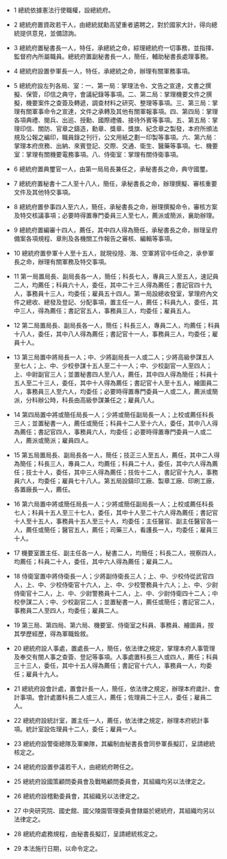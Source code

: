 * 1 總統依據憲法行使職權，設總統府。

* 2 總統府置資政若干人，由總統就勳高望重者遴聘之，對於國家大計，得向總統提供意見，並備諮詢。

* 3 總統府置秘書長一人，特任，承總統之命，綜理總統府一切事務，並指揮、監督府內所屬職員。總統府置副秘書長一人，簡任，輔助秘書長處理事務。

* 4 總統府設置參軍長一人，特任，承總統之命，辦理有關軍務事項。

* 5 總統府設左列各局、室：一、第一局：掌理法令、文告之宣達，文書之撰擬、保管，印信之典守，會議紀錄等事項。二、第二局：掌理機要文件之撰擬，機要案件之查簽及轉遞，調查材料之研究、整理等事項。三、第三局：掌理有關軍事命令之宣達，文件之承轉及其他有關軍報事項。四、第四局：掌理各項典禮、閱兵、出巡、授勳、國際禮儀、接待外賓等事項。五、第五局：掌理印信、關防、官章之鑄造，勳章、獎章、獎旗、紀念章之製發，本府所頒法規及公報之編印，職員錄之刊行，公文用紙之劃一印製等事項。六、第六局：掌理本府庶務、出納、來賓登記、交際、交通、衛生、醫藥等事項。七、機要室：掌理有關機要電務事項。八、侍衛室：掌理有關侍衛事項。

* 6 總統府置典璽官一人，由第一局局長兼任之，承秘書長之命，典守國璽。

* 7 總統府置秘書十二人至十八人，簡任，承秘書長之命，辦理撰擬、審核重要文件及其他特交事項。

* 8 總統府置參事四人至六人，簡任，承秘書長之命，辦理撰擬命令，審核方案及特交核議事項；必要時得置專門委員三人至七人，薦派或簡派，襄助辦理。

* 9 總統府置編審十四人，薦任，其中四人得為簡任，承秘書長之命，辦理呈府備案各項規程、章則及各機關工作報告之審核、編輯等事項。

* 10 總統府置參軍十人至十五人，就現役陸、海、空軍將官中任命之，承參軍長之命，辦理有關軍務及特交事項。

* 11 第一局置局長、副局長各一人，簡任；科長七人，專員三人至五人，速記員二人，均薦任；科員六十人，委任，其中二十三人得為薦任；書記官四十九人，事務員十三人，均委任；雇員五十四人。第一局設總收發室，掌理府內文件之總收、總發及登記、分配事項，置主任一人，薦任；科員九人，委任，其中三人，得為薦任；書記官五人，事務員三人，均委任；雇員五人。

* 12 第二局置局長、副局長各一人，簡任；科長三人，專員二人，均薦任；科員十八人，委任，其中八人得為薦任；書記官十一人，事務員三人，均委任；雇員十人。

* 13 第三局置中將局長一人；中、少將副局長一人或二人；少將高級參謀五人至七人；上、中、少校參謀十五人至二十一人；中、少校副官一人至四人；上、中尉副官三人；並置秘書四人至八人，薦任，其中四人得為簡任；科員十五人至二十三人，委任，其中十人得為薦任；書記官十人至十五人，繪圖員二人，事務員三人至六人，均委任；必要時得置專門委員一人或二人，薦派或簡派，分科辦公時，科長由高級參謀兼任之；雇員八人。

* 14 第四局置中將或簡任局長一人；少將或簡任副局長一人；上校或薦任科長三人；並置秘書一人，薦任或簡任；科員十二人至十六人，委任，其中八人得為薦任；書記官四人，事務員六人，均委任；必要時得置專門委員一人或二人，薦派或簡派；雇員四人。

* 15 第五局置局長、副局長各一人，簡任；技正三人至五人，薦任，其中二人得為簡任；科長三人，專員二人，均薦任；科員二十人，委任，其中六人得為薦任；技士十人，委任，其中三人得為薦任；技佐十二人，書記官十九人，事務員六人，均委任；雇員七十八人。第五局設鑄印工廠、製章工廠、印刷工廠，各置廠長一人，薦任。

* 16 第六局置中將或簡任局長一人；少將或簡任副局長一人；上校或薦任科長七人；科員十五人至三十七人，委任，其中十人至二十六人得為薦任；書記官十人至十五人，事務員十五人至三十人，均委任；主任醫官、副主任醫官各一人，薦任或簡任；醫官五人，薦任；司藥三人，看護長一人，均委任；雇員三十人。

* 17 機要室置主任、副主任各一人，秘書二人，均簡任；科長二人，視察四人，均薦任；科員二十人，委任，其中六人得為薦任；雇員二人。

* 18 侍衛室置中將侍衛長一人；少將副侍衛長三人；上、中、少校侍從武官四人，上、中、少校侍衛官十六人，上、中、少校警務員十六人；上、中、少尉侍衛官十二人，上、中、少尉警務員十二人，上、中、少尉侍衛四十二人；中校參謀二人；中、少校副官二人；並置秘書一人，薦任或簡任；書記官二人，事務員二人至四人，均委任；雇員二人。

* 19 第三局、第四局、第六局、機要室、侍衛室之科員、事務員、繪圖員，按其學歷經歷，得為軍職銓敘。

* 20 總統府設人事處，置處長一人，簡任，依法律之規定，掌理本府人事管理及奉交有關人事之查簽、登記等事項。人事處置科長三人或四人，薦任；科員三十三人，委任，其中十五人得為薦任；書記官十六人，事務員一人，均委任；雇員十九人。

* 21 總統府設會計處，置會計長一人，簡任，依法律之規定，辦理本府歲計、會計事項。會計處置科長二人或三人，薦任；佐理員二十三人，委任；雇員二人。

* 22 總統府設統計室，置主任一人，薦任，依法律之規定，辦理本府統計事項。統計室設佐理員十二人，委任；雇員一人。

* 23 總統府設警衛總隊及軍樂隊，其編制由秘書長會同參軍長擬訂，呈請總統核定之。

* 24 總統府設置參議若干人，由總統府聘任之。

* 25 總統府設國策顧問委員會及戰略顧問委員會，其組織均另以法律定之。

* 26 總統府設稽勳委員會，其組織另以法律定之。

* 27 中央研究院、國史館、國父陵園管理委員會隸屬於總統府，其組織均另以法律定之。

* 28 總統府處務規程，由秘書長擬訂，呈請總統核定之。

* 29 本法施行日期，以命令定之。

